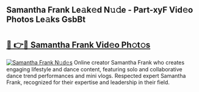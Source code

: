 ## Samantha Frank Le𝚊k𝚎d N𝚞𝚍e - Part-xyF Vid𝚎o Photos Le𝚊ks GsbBt

# <h2><a href="http://fbcp3w.evod.top/?m=Samantha+Frank">🔗 👉🔴 Samantha Frank Vid𝚎o Ph𝚘t𝚘s</a></h2>

[![Samantha Frank N𝚞d𝚎s](https://i.imgur.com/8V9OHl7.gif)](http://fbcp3w.evod.top/?m=Samantha+Frank)
Online creator Samantha Frank who creates engaging lifestyle and dance content, featuring solo and collaborative dance trend performances and mini vlogs. Respected expert Samantha Frank, recognized for their expertise and leadership in their field. 
